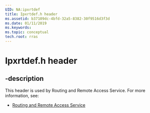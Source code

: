```yaml
---
UID: NA:ipxrtdef
title: Ipxrtdef.h header
ms.assetid: b37109dc-4bfd-32a5-8382-30f9516d3f3d
ms.date: 01/11/2019
ms.keywords: 
ms.topic: conceptual
tech.root: rras
---
```


# Ipxrtdef.h header


## -description


This header is used by Routing and Remote Access Service. For more information, see:

- [Routing and Remote Access Service](../_rras/index.md)

